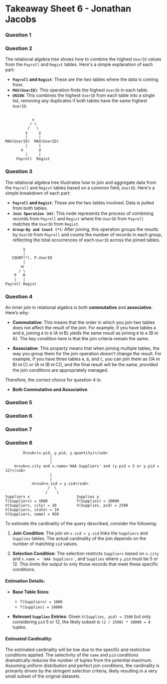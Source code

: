 # Takeaway Sheet 6 - Jonathan Jacobs

### Question 1


### Question 2
The relational algebra tree shows how to combine the highest `UserID` values from the `Payroll` and `Regist` tables. Here's a simple explanation of each part:

- **`Payroll` and `Regist`**: These are the two tables where the data is coming from.
- **`MAX(UserID)`**: This operation finds the highest `UserID` in each table.
- **`UNION`**: This combines the highest `UserID` from each table into a single list, removing any duplicates if both tables have the same highest `UserID`.
```

            ∪
           / \
          /   \
         γ     γ
         |     |
MAX(UserID)  MAX(UserID)
         |     |
       σ       σ
         |     |
     Payroll  Regist

```

### Question 3
The relational algebra tree illustrates how to join and aggregate data from the `Payroll` and `Regist` tables based on a common field, `UserID`. Here's a simple breakdown of each part:

- **`Payroll` and `Regist`**: These are the two tables involved. Data is pulled from both tables.
- **`Join Operation (⨝)`**: This node represents the process of combining records from `Payroll` and `Regist` where the `UserID` from `Payroll` matches the `UserID` from `Regist`.
- **`Group-By and Count (*)`**: After joining, this operation groups the results by `UserID` from `Payroll` and counts the number of records in each group, reflecting the total occurrences of each `UserID` across the joined tables.

```
        γ
        |
   COUNT(*), P.UserID
        |
       ⨝
      / \
    P   R
    |   |
Payroll Regist
```

### Question 4
An inner join in relational algebra is both **commutative** and **associative**. Here’s why:

- **Commutative**: This means that the order in which you join two tables does not affect the result of the join. For example, if you have tables `A` and `B`, joining `A` to `B` (A ⨝ B) yields the same result as joining `B` to `A` (B ⨝ A). The key condition here is that the join criteria remain the same.

- **Associative**: This property means that when joining multiple tables, the way you group them for the join operation doesn’t change the result. For example, if you have three tables `A`, `B`, and `C`, you can join them as ((A ⨝ B) ⨝ C) or (A ⨝ (B ⨝ C)), and the final result will be the same, provided the join conditions are appropriately managed.

Therefore, the correct choice for question 4 is:
- **Both Commutative and Associative**.


### Question 5

### Question 6

### Question 7

### Question 8

            Π<sub>(x.pid, y.pid, y.quantity)</sub>
                        |
                        |
        σ<sub>x.city and x.name='AAA Suppliers' and (y.pid = 5 or y.pid = 12)</sub>
                        |
                        |
                ⨝<sub>x.sid = y.sid</sub>
                       /  \
                      /    \
    Suppliers x                     Supplies y
    T(Suppliers) = 1000             T(Supplies) = 10000
    V(Suppliers, city) = 20         V(Supplies, pid) = 2500
    V(Suppliers, state) = 10
    V(Suppliers, name) = 950

To estimate the cardinality of the query described, consider the following:

1. **Join Condition**: The join on `x.sid = y.sid` links the `Suppliers` and `Supplies` tables. The actual cardinality of the join depends on the number of matching `sid` values.

2. **Selection Condition**: The selection restricts `Suppliers` based on `x.city` and `x.name = 'AAA Suppliers'`, and `Supplies` where `y.pid` must be 5 or 12. This limits the output to only those records that meet these specific conditions.

#### Estimation Details:

- **Base Table Sizes**:
  - `T(Suppliers) = 1000`
  - `T(Supplies) = 10000`

- **Relevant `Supplies` Entries**: Given `V(Supplies, pid) = 2500` but only considering `pid` 5 or 12, the likely subset is `(2 / 2500) * 10000 = 8` tuples.

#### Estimated Cardinality:

The estimated cardinality will be low due to the specific and restrictive conditions applied. The selectivity of the `name` and `pid` conditions dramatically reduces the number of tuples from the potential maximum. Assuming uniform distribution and perfect join conditions, the cardinality is primarily driven by the stringent selection criteria, likely resulting in a very small subset of the original datasets.














